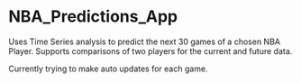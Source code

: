 # NBA_Predictions_App
Uses Time Series analysis to predict the next 30 games of a chosen NBA Player. Supports comparisons of two players for the current and future data.

Currently trying to make auto updates for each game. 
